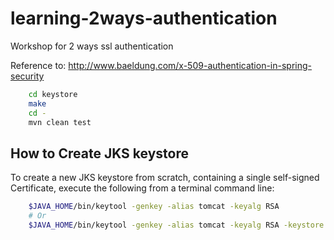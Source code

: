 # learning-2ways-authentication
Workshop for 2 ways ssl authentication

Reference to: http://www.baeldung.com/x-509-authentication-in-spring-security

```sh
    cd keystore
    make
    cd -
    mvn clean test
```

## How to Create JKS keystore
To create a new JKS keystore from scratch, containing a single self-signed Certificate, execute the following from a terminal command line:

```sh
    $JAVA_HOME/bin/keytool -genkey -alias tomcat -keyalg RSA
    # Or
    $JAVA_HOME/bin/keytool -genkey -alias tomcat -keyalg RSA -keystore /path/to/my/keystore
```
